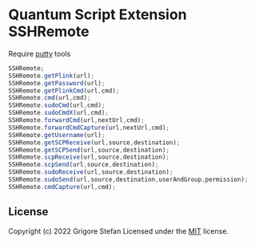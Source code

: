 # Quantum Script Extension SSHRemote

Require [putty](https://www.putty.org/) tools

```javascript
SSHRemote;
SSHRemote.getPlink(url);
SSHRemote.getPassword(url);
SSHRemote.getPlinkCmd(url,cmd);
SSHRemote.cmd(url,cmd);
SSHRemote.sudoCmd(url,cmd);
SSHRemote.sudoCmdX(url,cmd);
SSHRemote.forwardCmd(url,nextUrl,cmd);
SSHRemote.forwardCmdCapture(url,nextUrl,cmd);
SSHRemote.getUsername(url);
SSHRemote.getSCPReceive(url,source,destination);
SSHRemote.getSCPSend(url,source,destination);
SSHRemote.scpReceive(url,source,destination);
SSHRemote.scpSend(url,source,destination);
SSHRemote.sudoReceive(url,source,destination);
SSHRemote.sudoSend(url,source,destination,userAndGroup,permission);
SSHRemote.cmdCapture(url,cmd);
```

## License

Copyright (c) 2022 Grigore Stefan
Licensed under the [MIT](LICENSE) license.
